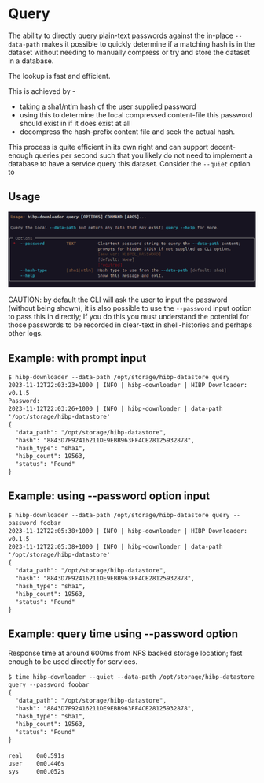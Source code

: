 # Query

The ability to directly query plain-text passwords against the in-place `--data-path` makes it possible
to quickly determine if a matching hash is in the dataset without needing to manually compress or try
and store the dataset in a database.

The lookup is fast and efficient.

This is achieved by -

 * taking a sha1/ntlm hash of the user supplied password
 * using this to determine the local compressed content-file this password should exist in if it does exist at all 
 * decompress the hash-prefix content file and seek the actual hash.

This process is quite efficient in its own right and can support decent-enough queries per second such
that you likely do not need to implement a database to have a service query this dataset.  Consider the `--quiet`
option to 

## Usage
![screenshot-help.png](../assets/img/screenshot-query-help.png)

CAUTION: by default the CLI will ask the user to input the password (without being shown), it is also possible
to use the `--password` input option to pass this in directly;  If you do this you must understand the potential
for those passwords to be recorded in clear-text in shell-histories and perhaps other logs. 

## Example: with prompt input
```commandline
$ hibp-downloader --data-path /opt/storage/hibp-datastore query
2023-11-12T22:03:23+1000 | INFO | hibp-downloader | HIBP Downloader: v0.1.5
Password:
2023-11-12T22:03:26+1000 | INFO | hibp-downloader | data-path '/opt/storage/hibp-datastore'
{
  "data_path": "/opt/storage/hibp-datastore",
  "hash": "8843D7F92416211DE9EBB963FF4CE28125932878",
  "hash_type": "sha1",
  "hibp_count": 19563,
  "status": "Found"
}
```

## Example: using --password option input
```commandline
$ hibp-downloader --data-path /opt/storage/hibp-datastore query --password foobar
2023-11-12T22:05:38+1000 | INFO | hibp-downloader | HIBP Downloader: v0.1.5
2023-11-12T22:05:38+1000 | INFO | hibp-downloader | data-path '/opt/storage/hibp-datastore'
{
  "data_path": "/opt/storage/hibp-datastore",
  "hash": "8843D7F92416211DE9EBB963FF4CE28125932878",
  "hash_type": "sha1",
  "hibp_count": 19563,
  "status": "Found"
}
```

## Example: query time using --password option
Response time at around 600ms from NFS backed storage location; fast enough to be used directly for services. 
```commandline
$ time hibp-downloader --quiet --data-path /opt/storage/hibp-datastore query --password foobar
{
  "data_path": "/opt/storage/hibp-datastore",
  "hash": "8843D7F92416211DE9EBB963FF4CE28125932878",
  "hash_type": "sha1",
  "hibp_count": 19563,
  "status": "Found"
}

real    0m0.591s
user    0m0.446s
sys     0m0.052s
```
